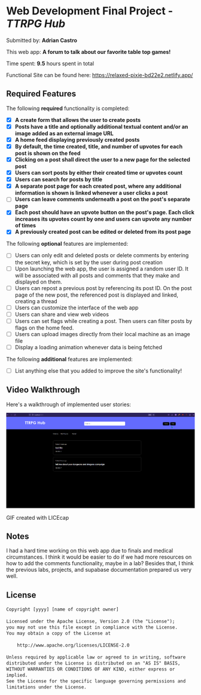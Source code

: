 # Web Development Final Project - *TTRPG Hub*

Submitted by: **Adrian Castro**

This web app: **A forum to talk about our favorite table top games!**

Time spent: **9.5** hours spent in total

Functional Site can be found here: https://relaxed-pixie-bd22e2.netlify.app/

## Required Features

The following **required** functionality is completed:

- [x] **A create form that allows the user to create posts**
- [x] **Posts have a title and optionally additional textual content and/or an image added as an external image URL**
- [x] **A home feed displaying previously created posts**
- [x] **By default, the time created, title, and number of upvotes for each post is shown on the feed**
- [x] **Clicking on a post shall direct the user to a new page for the selected post**
- [x] **Users can sort posts by either their created time or upvotes count**
- [x] **Users can search for posts by title**
- [x] **A separate post page for each created post, where any additional information is shown is linked whenever a user clicks a post**
- [ ] **Users can leave comments underneath a post on the post's separate page**
- [x] **Each post should have an upvote button on the post's page. Each click increases its upvotes count by one and users can upvote any number of times**
- [x] **A previously created post can be edited or deleted from its post page**

The following **optional** features are implemented:

- [ ] Users can only edit and deleted posts or delete comments by entering the secret key, which is set by the user during post creation
- [ ] Upon launching the web app, the user is assigned a random user ID. It will be associated with all posts and comments that they make and displayed on them.
- [ ] Users can repost a previous post by referencing its post ID. On the post page of the new post, the referenced post is displayed and linked, creating a thread
- [ ] Users can customize the interface of the web app
- [ ] Users can share and view web videos
- [ ] Users can set flags while creating a post. Then users can filter posts by flags on the home feed.
- [ ] Users can upload images directly from their local machine as an image file
- [ ] Display a loading animation whenever data is being fetched

The following **additional** features are implemented:

* [ ] List anything else that you added to improve the site's functionality!

## Video Walkthrough

Here's a walkthrough of implemented user stories:

<img src='https://github.com/acastrofarias/web102_final/blob/main/final_walkthrough.gif' title='Video Walkthrough' width='' alt='Video Walkthrough' />

<!-- Replace this with whatever GIF tool you used! -->
GIF created with LICEcap
<!-- Recommended tools:
[Kap](https://getkap.co/) for macOS
[ScreenToGif](https://www.screentogif.com/) for Windows
[peek](https://github.com/phw/peek) for Linux. -->

## Notes

I had a hard time working on this web app due to finals and medical circumstances. I think it would be easier to do if we had more resources on how to add the comments functionality, maybe in a lab? Besides that, I think the previous labs, projects, and supabase documentation prepared us very well.

## License

    Copyright [yyyy] [name of copyright owner]

    Licensed under the Apache License, Version 2.0 (the "License");
    you may not use this file except in compliance with the License.
    You may obtain a copy of the License at

        http://www.apache.org/licenses/LICENSE-2.0

    Unless required by applicable law or agreed to in writing, software
    distributed under the License is distributed on an "AS IS" BASIS,
    WITHOUT WARRANTIES OR CONDITIONS OF ANY KIND, either express or implied.
    See the License for the specific language governing permissions and
    limitations under the License.
